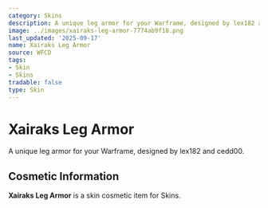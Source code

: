 ```yaml
---
category: Skins
description: A unique leg armor for your Warframe, designed by lex182 and cedd00.
image: ../images/xairaks-leg-armor-7774ab9f18.png
last_updated: '2025-09-17'
name: Xairaks Leg Armor
source: WFCD
tags:
- Skin
- Skins
tradable: false
type: Skin
---
```


# Xairaks Leg Armor

A unique leg armor for your Warframe, designed by lex182 and cedd00.

## Cosmetic Information

**Xairaks Leg Armor** is a skin cosmetic item for Skins.

